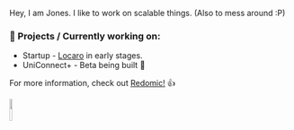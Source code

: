 Hey, I am Jones. I like to work on scalable things. (Also to mess around :P)

### 🚀 Projects / Currently working on:
- Startup -  [Locaro](https://www.locaro.in/#/) in early stages.
- UniConnect+ - Beta being built :hammer:

For more information, check out [Redomic!](https://www.redomic.in) :+1:

<!-- [![Redomic](https://i.imgur.com/oz1xZLN.png)](https://www.redomic.in) -->

[<img src="https://i.imgur.com/oz1xZLN.png"  width="10%" height="10%">](https://www.redomic.in)
